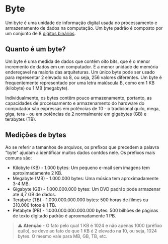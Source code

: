 # Byte

Um byte é uma unidade de informação digital usada no processamento e armazenamento de dados na computação. Um byte padrão é composto por um conjunto de 8 [dígitos binários](bit.md).

## Quanto é um byte?

Um byte é uma medida de dados que contém oito bits, que é o menor incremento de dados em um computador. É a menor unidade de memória endereçavel na maioria das arquiteturas. Um único byte pode ser usado para representar 2 elevado na 8, ou seja, 256 valores diferentes. Um byte é frequentemente representado por uma letra maiúscula B, como em 1 KB (kilobyte) ou 1 MB (megabyte).

Individualmente, os bytes contêm pouco armazenamento, portanto, as capacidades de processamento e armazenamento do hardware do computador são expressas em potências de 10 - o tradicional quilo, mega, giga, tera - ou em potências de 2 normalmente em gigabytes (GB) e terabytes (TB).

## Medições de bytes

Ao se referir a tamanhos de arquivos, os prefixos que precedem a palavra "byte" ajudam a identificar muitos dados contdos nele. Os prefixos mais comuns são:

- Kilobyte (KB) - 1.000 bytes: Um pequeno e-mail sem imagens tem aproximadamente 2 KB.
- Megabyte (MB) - 1.000.000 bytes: Uma música tem aproximadamente 3-4 MB.
- Gigabyte (GB) - 1.000.000.000 bytes: Um DVD padrão pode armazenar até 4,7 GB de dados.
- Terabyte (TB) - 1.000.000.000.000 bytes: 500 horas de filmes ou 310.000 fotos é 1 TB.
- Petabyte (PB) - 1.000.000.000.000.000 bytes: 500 bilhões de páginas de texto digitado padrão é aproxmadamente 1 PB.

> ⚠️ **Atenção** - O fato pelo qual 1 KB é 1024 e não apenas 1000 (préfixo quilo), se deve ao fato de que 1 KB é 2 elevado na 10, ou seja, 1024 bytes. O mesmo vale para MB, GB, TB, etc.
